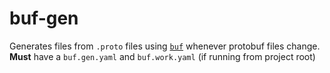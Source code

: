 # buf-gen

Generates files from `.proto` files using [`buf`](https://buf.build) whenever protobuf files change.
**Must** have a `buf.gen.yaml` and `buf.work.yaml` (if running from project root)
